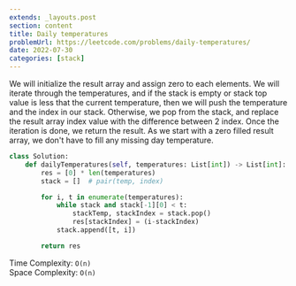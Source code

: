 ```yaml
---
extends: _layouts.post
section: content
title: Daily temperatures
problemUrl: https://leetcode.com/problems/daily-temperatures/
date: 2022-07-30
categories: [stack]
---
```


We will initialize the result array and assign zero to each elements. We will iterate through the temperatures, and if the stack is empty or stack top value is less that the current temperature, then we will push the temperature and the index in our stack. Otherwise, we pop from the stack, and replace the result array index value with the difference between 2 index. Once the iteration is done, we return the result. As we start with a zero filled result array, we don't have to fill any missing day temperature.

```python
class Solution:
    def dailyTemperatures(self, temperatures: List[int]) -> List[int]:
        res = [0] * len(temperatures)
        stack = []  # pair(temp, index)

        for i, t in enumerate(temperatures):
            while stack and stack[-1][0] < t:
                stackTemp, stackIndex = stack.pop()
                res[stackIndex] = (i-stackIndex)
            stack.append([t, i])

        return res
```

Time Complexity: `O(n)` <br/>
Space Complexity: `O(n)`